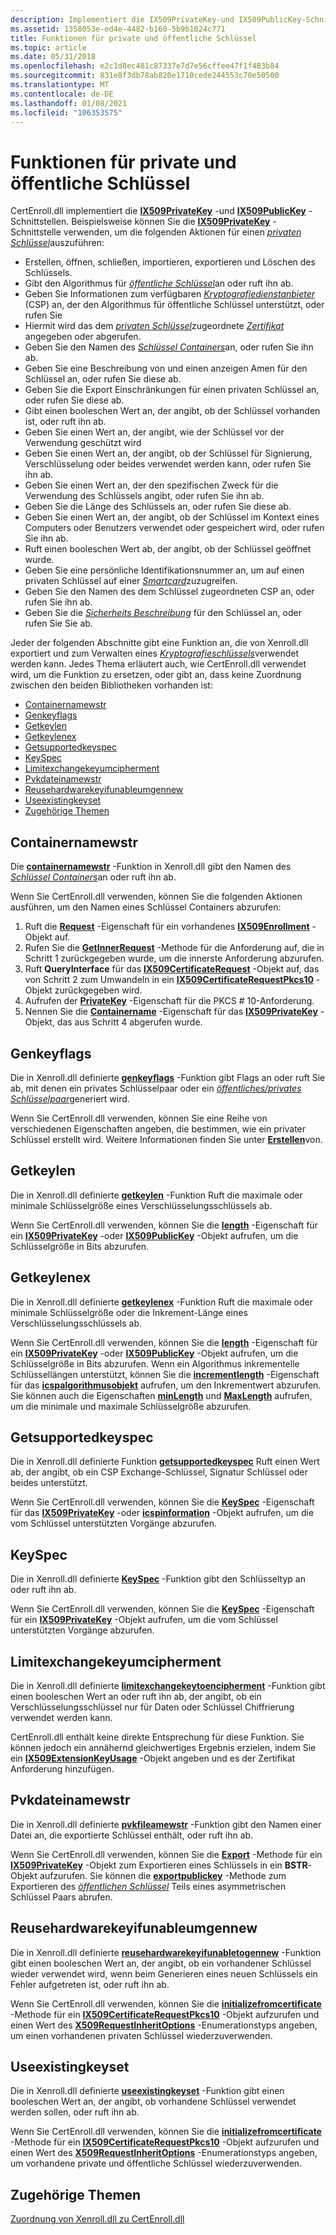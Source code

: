 ```yaml
---
description: Implementiert die IX509PrivateKey-und IX509PublicKey-Schnittstellen.
ms.assetid: 1358053e-ed4e-4482-b160-5b9b1024c771
title: Funktionen für private und öffentliche Schlüssel
ms.topic: article
ms.date: 05/31/2018
ms.openlocfilehash: e2c1d8ec481c87337e7d7e56cffee47f1f483b84
ms.sourcegitcommit: 831e8f3db78ab820e1710cede244553c70e50500
ms.translationtype: MT
ms.contentlocale: de-DE
ms.lasthandoff: 01/08/2021
ms.locfileid: "106353575"
---
```

# <a name="private-and-public-key-functions"></a>Funktionen für private und öffentliche Schlüssel

CertEnroll.dll implementiert die [**IX509PrivateKey**](/windows/desktop/api/CertEnroll/nn-certenroll-ix509privatekey) -und [**IX509PublicKey**](/windows/desktop/api/CertEnroll/nn-certenroll-ix509publickey) -Schnittstellen. Beispielsweise können Sie die [**IX509PrivateKey**](/windows/desktop/api/CertEnroll/nn-certenroll-ix509privatekey) -Schnittstelle verwenden, um die folgenden Aktionen für einen [*privaten Schlüssel*](/windows/desktop/SecGloss/p-gly)auszuführen:

-   Erstellen, öffnen, schließen, importieren, exportieren und Löschen des Schlüssels.
-   Gibt den Algorithmus für [*öffentliche Schlüssel*](/windows/desktop/SecGloss/p-gly)an oder ruft ihn ab.
-   Geben Sie Informationen zum verfügbaren [*Kryptografiedienstanbieter*](/windows/desktop/SecGloss/c-gly) (CSP) an, der den Algorithmus für öffentliche Schlüssel unterstützt, oder rufen Sie
-   Hiermit wird das dem [*privaten Schlüssel*](/windows/desktop/SecGloss/p-gly)zugeordnete [*Zertifikat*](/windows/desktop/SecGloss/c-gly) angegeben oder abgerufen.
-   Geben Sie den Namen des [*Schlüssel Containers*](/windows/desktop/SecGloss/k-gly)an, oder rufen Sie ihn ab.
-   Geben Sie eine Beschreibung von und einen anzeigen Amen für den Schlüssel an, oder rufen Sie diese ab.
-   Geben Sie die Export Einschränkungen für einen privaten Schlüssel an, oder rufen Sie diese ab.
-   Gibt einen booleschen Wert an, der angibt, ob der Schlüssel vorhanden ist, oder ruft ihn ab.
-   Geben Sie einen Wert an, der angibt, wie der Schlüssel vor der Verwendung geschützt wird
-   Geben Sie einen Wert an, der angibt, ob der Schlüssel für Signierung, Verschlüsselung oder beides verwendet werden kann, oder rufen Sie ihn ab.
-   Geben Sie einen Wert an, der den spezifischen Zweck für die Verwendung des Schlüssels angibt, oder rufen Sie ihn ab.
-   Geben Sie die Länge des Schlüssels an, oder rufen Sie diese ab.
-   Geben Sie einen Wert an, der angibt, ob der Schlüssel im Kontext eines Computers oder Benutzers verwendet oder gespeichert wird, oder rufen Sie ihn ab.
-   Ruft einen booleschen Wert ab, der angibt, ob der Schlüssel geöffnet wurde.
-   Geben Sie eine persönliche Identifikationsnummer an, um auf einen privaten Schlüssel auf einer [*Smartcard*](/windows/desktop/SecGloss/s-gly)zuzugreifen.
-   Geben Sie den Namen des dem Schlüssel zugeordneten CSP an, oder rufen Sie ihn ab.
-   Geben Sie die [*Sicherheits Beschreibung*](/windows/desktop/SecGloss/s-gly) für den Schlüssel an, oder rufen Sie Sie ab.

Jeder der folgenden Abschnitte gibt eine Funktion an, die von Xenroll.dll exportiert und zum Verwalten eines [*Kryptografieschlüssels*](/windows/desktop/SecGloss/c-gly)verwendet werden kann. Jedes Thema erläutert auch, wie CertEnroll.dll verwendet wird, um die Funktion zu ersetzen, oder gibt an, dass keine Zuordnung zwischen den beiden Bibliotheken vorhanden ist:

-   [Containernamewstr](#containernamewstr)
-   [Genkeyflags](#genkeyflags)
-   [Getkeylen](#getkeylenex)
-   [Getkeylenex](#getkeylenex)
-   [Getsupportedkeyspec](#getsupportedkeyspec)
-   [KeySpec](#getsupportedkeyspec)
-   [Limitexchangekeyumcipherment](#limitexchangekeytoencipherment)
-   [Pvkdateinamewstr](#pvkfilenamewstr)
-   [Reusehardwarekeyifunableumgennew](#reusehardwarekeyifunabletogennew)
-   [Useexistingkeyset](#useexistingkeyset)
-   [Zugehörige Themen](#related-topics)

## <a name="containernamewstr"></a>Containernamewstr

Die [**containernamewstr**](/windows/desktop/api/xenroll/nf-xenroll-ienroll-get_containernamewstr) -Funktion in Xenroll.dll gibt den Namen des [*Schlüssel Containers*](/windows/desktop/SecGloss/k-gly)an oder ruft ihn ab.

Wenn Sie CertEnroll.dll verwenden, können Sie die folgenden Aktionen ausführen, um den Namen eines Schlüssel Containers abzurufen:

1.  Ruft die [**Request**](/windows/desktop/api/CertEnroll/nf-certenroll-ix509enrollment-get_request) -Eigenschaft für ein vorhandenes [**IX509Enrollment**](/windows/desktop/api/CertEnroll/nn-certenroll-ix509enrollment) -Objekt auf.
2.  Rufen Sie die [**GetInnerRequest**](/windows/desktop/api/CertEnroll/nf-certenroll-ix509certificaterequest-getinnerrequest) -Methode für die Anforderung auf, die in Schritt 1 zurückgegeben wurde, um die innerste Anforderung abzurufen.
3.  Ruft **QueryInterface** für das [**IX509CertificateRequest**](/windows/desktop/api/CertEnroll/nn-certenroll-ix509certificaterequest) -Objekt auf, das von Schritt 2 zum Umwandeln in ein [**IX509CertificateRequestPkcs10**](/windows/desktop/api/CertEnroll/nn-certenroll-ix509certificaterequestpkcs10) -Objekt zurückgegeben wird.
4.  Aufrufen der [**PrivateKey**](/windows/desktop/SecCrypto/privatekey) -Eigenschaft für die PKCS \# 10-Anforderung.
5.  Nennen Sie die [**Containername**](/windows/desktop/api/CertEnroll/nf-certenroll-ix509privatekey-get_containername) -Eigenschaft für das [**IX509PrivateKey**](/windows/desktop/api/CertEnroll/nn-certenroll-ix509privatekey) -Objekt, das aus Schritt 4 abgerufen wurde.

## <a name="genkeyflags"></a>Genkeyflags

Die in Xenroll.dll definierte [**genkeyflags**](/windows/desktop/api/xenroll/nf-xenroll-ienroll-get_genkeyflags) -Funktion gibt Flags an oder ruft Sie ab, mit denen ein privates Schlüsselpaar oder ein [*öffentliches/privates Schlüsselpaar*](/windows/desktop/SecGloss/p-gly)generiert wird.

Wenn Sie CertEnroll.dll verwenden, können Sie eine Reihe von verschiedenen Eigenschaften angeben, die bestimmen, wie ein privater Schlüssel erstellt wird. Weitere Informationen finden Sie unter [**Erstellen**](/windows/desktop/api/CertEnroll/nf-certenroll-ix509privatekey-create)von.

## <a name="getkeylen"></a>Getkeylen

Die in Xenroll.dll definierte [**getkeylen**](/windows/desktop/api/xenroll/nf-xenroll-ienroll2-getkeylen) -Funktion Ruft die maximale oder minimale Schlüsselgröße eines Verschlüsselungsschlüssels ab.

Wenn Sie CertEnroll.dll verwenden, können Sie die [**length**](/windows/desktop/api/CertEnroll/nf-certenroll-ix509privatekey-get_length) -Eigenschaft für ein [**IX509PrivateKey**](/windows/desktop/api/CertEnroll/nn-certenroll-ix509privatekey) -oder [**IX509PublicKey**](/windows/desktop/api/CertEnroll/nn-certenroll-ix509publickey) -Objekt aufrufen, um die Schlüsselgröße in Bits abzurufen.

## <a name="getkeylenex"></a>Getkeylenex

Die in Xenroll.dll definierte [**getkeylenex**](/windows/desktop/api/xenroll/nf-xenroll-ienroll4-getkeylenex) -Funktion Ruft die maximale oder minimale Schlüsselgröße oder die Inkrement-Länge eines Verschlüsselungsschlüssels ab.

Wenn Sie CertEnroll.dll verwenden, können Sie die [**length**](/windows/desktop/api/CertEnroll/nf-certenroll-ix509privatekey-get_length) -Eigenschaft für ein [**IX509PrivateKey**](/windows/desktop/api/CertEnroll/nn-certenroll-ix509privatekey) -oder [**IX509PublicKey**](/windows/desktop/api/CertEnroll/nn-certenroll-ix509publickey) -Objekt aufrufen, um die Schlüsselgröße in Bits abzurufen. Wenn ein Algorithmus inkrementelle Schlüssellängen unterstützt, können Sie die [**incrementlength**](/windows/desktop/api/CertEnroll/nf-certenroll-icspalgorithm-get_incrementlength) -Eigenschaft für das [**icspalgorithmusobjekt**](/windows/desktop/api/CertEnroll/nn-certenroll-icspalgorithm) aufrufen, um den Inkrementwert abzurufen. Sie können auch die Eigenschaften [**minLength**](/windows/desktop/api/CertEnroll/nf-certenroll-icspalgorithm-get_minlength) und [**MaxLength**](/windows/desktop/api/CertEnroll/nf-certenroll-icspalgorithm-get_maxlength) aufrufen, um die minimale und maximale Schlüsselgröße abzurufen.

## <a name="getsupportedkeyspec"></a>Getsupportedkeyspec

Die in Xenroll.dll definierte Funktion [**getsupportedkeyspec**](/windows/desktop/api/xenroll/nf-xenroll-ienroll2-getsupportedkeyspec) Ruft einen Wert ab, der angibt, ob ein CSP Exchange-Schlüssel, Signatur Schlüssel oder beides unterstützt.

Wenn Sie CertEnroll.dll verwenden, können Sie die [**KeySpec**](/windows/desktop/api/CertEnroll/nf-certenroll-ix509privatekey-get_keyspec) -Eigenschaft für das [**IX509PrivateKey**](/windows/desktop/api/CertEnroll/nn-certenroll-ix509privatekey) -oder [**icspinformation**](/windows/desktop/api/CertEnroll/nn-certenroll-icspinformation) -Objekt aufrufen, um die vom Schlüssel unterstützten Vorgänge abzurufen.

## <a name="keyspec"></a>KeySpec

Die in Xenroll.dll definierte [**KeySpec**](/windows/desktop/api/xenroll/nf-xenroll-ienroll-get_keyspec) -Funktion gibt den Schlüsseltyp an oder ruft ihn ab.

Wenn Sie CertEnroll.dll verwenden, können Sie die [**KeySpec**](/windows/desktop/api/CertEnroll/nf-certenroll-ix509privatekey-get_keyspec) -Eigenschaft für ein [**IX509PrivateKey**](/windows/desktop/api/CertEnroll/nn-certenroll-ix509privatekey) -Objekt aufrufen, um die vom Schlüssel unterstützten Vorgänge abzurufen.

## <a name="limitexchangekeytoencipherment"></a>Limitexchangekeyumcipherment

Die in Xenroll.dll definierte [**limitexchangekeytoencipherment**](/windows/desktop/api/xenroll/nf-xenroll-ienroll2-get_limitexchangekeytoencipherment) -Funktion gibt einen booleschen Wert an oder ruft ihn ab, der angibt, ob ein Verschlüsselungsschlüssel nur für Daten oder Schlüssel Chiffrierung verwendet werden kann.

CertEnroll.dll enthält keine direkte Entsprechung für diese Funktion. Sie können jedoch ein annähernd gleichwertiges Ergebnis erzielen, indem Sie ein [**IX509ExtensionKeyUsage**](/windows/desktop/api/CertEnroll/nn-certenroll-ix509extensionkeyusage) -Objekt angeben und es der Zertifikat Anforderung hinzufügen.

## <a name="pvkfilenamewstr"></a>Pvkdateinamewstr

Die in Xenroll.dll definierte [**pvkfileamewstr**](/windows/desktop/api/xenroll/nf-xenroll-ienroll-get_pvkfilenamewstr) -Funktion gibt den Namen einer Datei an, die exportierte Schlüssel enthält, oder ruft ihn ab.

Wenn Sie CertEnroll.dll verwenden, können Sie die [**Export**](/windows/desktop/api/CertEnroll/nf-certenroll-ix509privatekey-export) -Methode für ein [**IX509PrivateKey**](/windows/desktop/api/CertEnroll/nn-certenroll-ix509privatekey) -Objekt zum Exportieren eines Schlüssels in ein **BSTR**-Objekt aufzurufen. Sie können die [**exportpublickey**](/windows/desktop/api/CertEnroll/nf-certenroll-ix509privatekey-exportpublickey) -Methode zum Exportieren des [*öffentlichen Schlüssel*](/windows/desktop/SecGloss/p-gly) Teils eines asymmetrischen Schlüssel Paars abrufen.

## <a name="reusehardwarekeyifunabletogennew"></a>Reusehardwarekeyifunableumgennew

Die in Xenroll.dll definierte [**reusehardwarekeyifunabletogennew**](/windows/desktop/api/xenroll/nf-xenroll-ienroll2-get_reusehardwarekeyifunabletogennew) -Funktion gibt einen booleschen Wert an, der angibt, ob ein vorhandener Schlüssel wieder verwendet wird, wenn beim Generieren eines neuen Schlüssels ein Fehler aufgetreten ist, oder ruft ihn ab.

Wenn Sie CertEnroll.dll verwenden, können Sie die [**initializefromcertificate**](/windows/desktop/api/CertEnroll/nf-certenroll-ix509certificaterequestpkcs10-initializefromcertificate) -Methode für ein [**IX509CertificateRequestPkcs10**](/windows/desktop/api/CertEnroll/nn-certenroll-ix509certificaterequestpkcs10) -Objekt aufzurufen und einen Wert des [**X509RequestInheritOptions**](/windows/desktop/api/CertEnroll/ne-certenroll-x509requestinheritoptions) -Enumerationstyps angeben, um einen vorhandenen privaten Schlüssel wiederzuverwenden.

## <a name="useexistingkeyset"></a>Useexistingkeyset

Die in Xenroll.dll definierte [**useexistingkeyset**](/windows/desktop/api/xenroll/nf-xenroll-ienroll-get_useexistingkeyset) -Funktion gibt einen booleschen Wert an, der angibt, ob vorhandene Schlüssel verwendet werden sollen, oder ruft ihn ab.

Wenn Sie CertEnroll.dll verwenden, können Sie die [**initializefromcertificate**](/windows/desktop/api/CertEnroll/nf-certenroll-ix509certificaterequestpkcs10-initializefromcertificate) -Methode für ein [**IX509CertificateRequestPkcs10**](/windows/desktop/api/CertEnroll/nn-certenroll-ix509certificaterequestpkcs10) -Objekt aufzurufen und einen Wert des [**X509RequestInheritOptions**](/windows/desktop/api/CertEnroll/ne-certenroll-x509requestinheritoptions) -Enumerationstyps angeben, um vorhandene private und öffentliche Schlüssel wiederzuverwenden.

## <a name="related-topics"></a>Zugehörige Themen

<dl> <dt>

[Zuordnung von Xenroll.dll zu CertEnroll.dll](mapping-xenroll-dll-to-certenroll-dll.md)
</dt> </dl>

 

 
